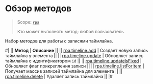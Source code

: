 # Обзор методов

> Scope: [`rpa`](../../../scopes/permissions.md)
>
> Кто может выполнять метод: любой пользователь

Набор методов для работы с записями таймлайна.

#|
|| **Метод** | **Описание** ||
|| [rpa.timeline.add](./rpa-timeline-add.md) | Создает новую запись таймлайна у элемента ||
|| [rpa.timeline.update](./rpa-timeline-update.md) | Обновляет запись таймлайна с идентификатором `id` ||
|| [rpa.timeline.updateIsFixed](./rpa-timeline-update-is-fixed.md) | Обновляет флаг прикрепления записи ||
|| [rpa.timeline.listForItem](./rpa-timeline-list-for-item.md) | Получает массив записей таймлайна для элемента ||
|| [rpa.timeline.delete](./rpa-timeline-delete.md) | Удаляет запись таймлайна ||
|#